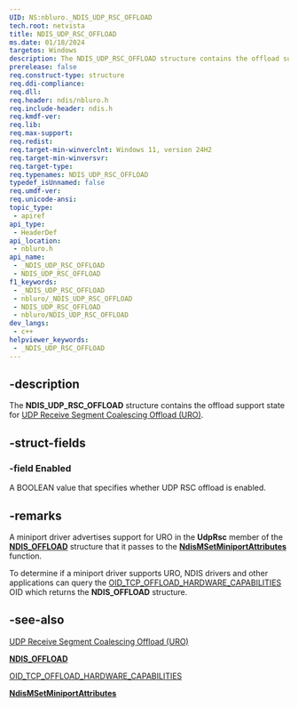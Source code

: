```yaml
---
UID: NS:nbluro._NDIS_UDP_RSC_OFFLOAD
tech.root: netvista
title: NDIS_UDP_RSC_OFFLOAD
ms.date: 01/18/2024
targetos: Windows
description: The NDIS_UDP_RSC_OFFLOAD structure contains the offload support state for UDP RSC (URO).
prerelease: false
req.construct-type: structure
req.ddi-compliance: 
req.dll: 
req.header: ndis/nbluro.h
req.include-header: ndis.h
req.kmdf-ver: 
req.lib: 
req.max-support: 
req.redist: 
req.target-min-winverclnt: Windows 11, version 24H2
req.target-min-winversvr: 
req.target-type: 
req.typenames: NDIS_UDP_RSC_OFFLOAD
typedef_isUnnamed: false
req.umdf-ver: 
req.unicode-ansi: 
topic_type:
 - apiref
api_type:
 - HeaderDef
api_location:
 - nbluro.h
api_name:
 - _NDIS_UDP_RSC_OFFLOAD
 - NDIS_UDP_RSC_OFFLOAD
f1_keywords:
 - _NDIS_UDP_RSC_OFFLOAD
 - nbluro/_NDIS_UDP_RSC_OFFLOAD
 - NDIS_UDP_RSC_OFFLOAD
 - nbluro/NDIS_UDP_RSC_OFFLOAD
dev_langs:
 - c++
helpviewer_keywords:
 - _NDIS_UDP_RSC_OFFLOAD
---
```


## -description

The **NDIS_UDP_RSC_OFFLOAD** structure contains the offload support state for [UDP Receive Segment Coalescing Offload (URO)](/windows-hardware/drivers/network/udp-rsc-offload).

## -struct-fields

### -field Enabled

A BOOLEAN value that specifies whether UDP RSC offload is enabled.

## -remarks

A miniport driver advertises support for URO in the **UdpRsc** member of the [**NDIS_OFFLOAD**](../ntddndis/ns-ntddndis-_ndis_offload.md) structure that it passes to the [**NdisMSetMiniportAttributes**](../ndis/nf-ndis-ndismsetminiportattributes.md) function.

To determine if a miniport driver supports URO, NDIS drivers and other applications can query the [OID_TCP_OFFLOAD_HARDWARE_CAPABILITIES](/windows-hardware/drivers/network/oid-tcp-connection-offload-hardware-capabilities) OID which returns the **NDIS_OFFLOAD** structure.

## -see-also

[UDP Receive Segment Coalescing Offload (URO)](/windows-hardware/drivers/network/udp-rsc-offload)

[**NDIS_OFFLOAD**](../ntddndis/ns-ntddndis-_ndis_offload.md)

[OID_TCP_OFFLOAD_HARDWARE_CAPABILITIES](/windows-hardware/drivers/network/oid-tcp-connection-offload-hardware-capabilities)

[**NdisMSetMiniportAttributes**](../ndis/nf-ndis-ndismsetminiportattributes.md)